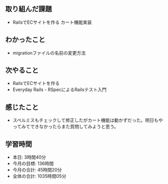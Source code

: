 ## 取り組んだ課題
- RailsでECサイトを作る カート機能実装
## わかったこと
- migrationファイルの名前の変更方法
## 次やること
- RailsでECサイトを作る
- Everyday Rails - RSpecによるRailsテスト入門
## 感じたこと
- スペルミスもチェックして修正したがカート機能は動かずだった。明日もやってみてできなかったらまた質問してみようと思う。
## 学習時間
- 本日: 3時間40分
- 今月の目標: 136時間
- 今月の合計: 45時間20分
- 全体の合計: 1035時間05分
